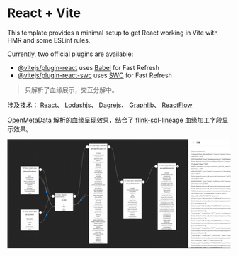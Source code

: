 # React + Vite

This template provides a minimal setup to get React working in Vite with HMR and some ESLint rules.

Currently, two official plugins are available:

- [@vitejs/plugin-react](https://github.com/vitejs/vite-plugin-react/blob/main/packages/plugin-react/README.md) uses [Babel](https://babeljs.io/) for Fast Refresh
- [@vitejs/plugin-react-swc](https://github.com/vitejs/vite-plugin-react-swc) uses [SWC](https://swc.rs/) for Fast Refresh

> 只解析了血缘展示，交互分解中。

涉及技术：
[React](https://zh-hans.react.dev/reference/react)、
[Lodashjs](https://www.lodashjs.com/)、
[Dagrejs](https://github.com/dagrejs/dagre/wiki)、
[Graphlib](https://github.com/dagrejs/graphlib/wiki/API-Reference#graph-concepts)、
[ReactFlow](https://reactflow.dev/api-reference/react-flow)

[OpenMetaData](https://docs.open-metadata.org/latest/quick-start/sandbox) 解析的血缘呈现效果，结合了 [flink-sql-lineage](https://github.com/HamaWhiteGG/flink-sql-lineage) 血缘加工字段显示效果。

![血缘](./lineage-view.png)
